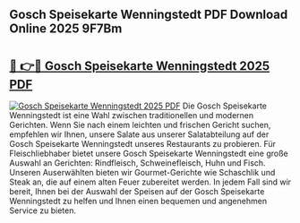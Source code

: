 ## Gosch Speisekarte Wenningstedt PDF Download Online 2025 9F7Bm

# <h2><a href="http://gc844o.nevu.top/?p=Gosch+Speisekarte+Wenningstedt">🔗 👉🔴 Gosch Speisekarte Wenningstedt 2025 PDF</a></h2>

[![Gosch Speisekarte Wenningstedt 2025 PDF](https://i.imgur.com/dBaPXMq.png)](http://gc844o.nevu.top/?p=Gosch+Speisekarte+Wenningstedt)
Die Gosch Speisekarte Wenningstedt ist eine Wahl zwischen traditionellen und modernen Gerichten. Wenn Sie nach einem leichten und frischen Gericht suchen, empfehlen wir Ihnen, unsere Salate aus unserer Salatabteilung auf der Gosch Speisekarte Wenningstedt unseres Restaurants zu probieren. Für Fleischliebhaber bietet unsere Gosch Speisekarte Wenningstedt eine große Auswahl an Gerichten: Rindfleisch, Schweinefleisch, Huhn und Fisch. Unseren Auserwählten bieten wir Gourmet-Gerichte wie Schaschlik und Steak an, die auf einem alten Feuer zubereitet werden. In jedem Fall sind wir bereit, Ihnen bei der Auswahl der Speisen auf der Gosch Speisekarte Wenningstedt zu helfen und Ihnen einen bequemen und angenehmen Service zu bieten.
